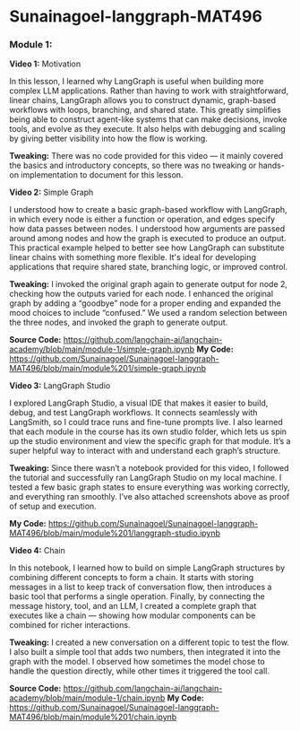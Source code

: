 # Sunainagoel-langgraph-MAT496
### Module 1:
**Video 1:** Motivation

In this lesson, I learned why LangGraph is useful when building more complex LLM applications. Rather than having to work with straightforward, linear chains, LangGraph allows you to construct dynamic, graph-based workflows with loops, branching, and shared state. This greatly simplifies being able to construct agent-like systems that can make decisions, invoke tools, and evolve as they execute. It also helps with debugging and scaling by giving better visibility into how the flow is working.

**Tweaking:** There was no code provided for this video — it mainly covered the basics and introductory concepts, so there was no tweaking or hands-on implementation to document for this lesson.


**Video 2:** Simple Graph

I understood how to create a basic graph-based workflow with LangGraph, in which every node is either a function or operation, and edges specify how data passes between nodes. I understood how arguments are passed around among nodes and how the graph is executed to produce an output. This practical example helped to better see how LangGraph can substitute linear chains with something more flexible. It's ideal for developing applications that require shared state, branching logic, or improved control.

**Tweaking:** I invoked the original graph again to generate output for node 2, checking how the outputs varied for each node. I enhanced the original graph by adding a “goodbye” node for a proper ending and expanded the mood choices to include “confused.” We used a random selection between the three nodes, and invoked the graph to generate output.

**Source Code:** https://github.com/langchain-ai/langchain-academy/blob/main/module-1/simple-graph.ipynb
**My Code:** https://github.com/Sunainagoel/Sunainagoel-langgraph-MAT496/blob/main/module%201/simple-graph.ipynb


**Video 3:** LangGraph Studio

I explored LangGraph Studio, a visual IDE that makes it easier to build, debug, and test LangGraph workflows. It connects seamlessly with LangSmith, so I could trace runs and fine-tune prompts live. I also learned that each module in the course has its own studio folder, which lets us spin up the studio environment and view the specific graph for that module. It’s a super helpful way to interact with and understand each graph’s structure.

**Tweaking:** Since there wasn’t a notebook provided for this video, I followed the tutorial and successfully ran LangGraph Studio on my local machine. I tested a few basic graph states to ensure everything was working correctly, and everything ran smoothly. I’ve also attached screenshots above as proof of setup and execution.

**My Code:** https://github.com/Sunainagoel/Sunainagoel-langgraph-MAT496/blob/main/module%201/langgraph-studio.ipynb


**Video 4:** Chain

In this notebook, I learned how to build on simple LangGraph structures by combining different concepts to form a chain. It starts with storing messages in a list to keep track of conversation flow, then introduces a basic tool that performs a single operation. Finally, by connecting the message history, tool, and an LLM, I created a complete graph that executes like a chain — showing how modular components can be combined for richer interactions.

**Tweaking:** I created a new conversation on a different topic to test the flow. I also built a simple tool that adds two numbers, then integrated it into the graph with the model. I observed how sometimes the model chose to handle the question directly, while other times it triggered the tool call.

**Source Code:** https://github.com/langchain-ai/langchain-academy/blob/main/module-1/chain.ipynb
**My Code:** https://github.com/Sunainagoel/Sunainagoel-langgraph-MAT496/blob/main/module%201/chain.ipynb
